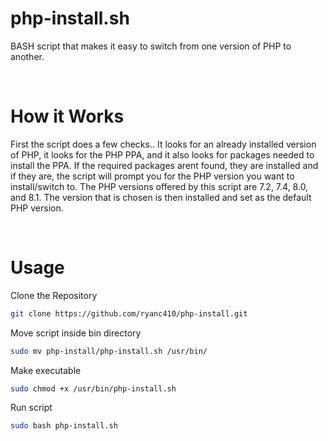 # php-install.sh

BASH script that makes it easy to switch from one version of PHP to another.

<br>

# How it Works

First the script does a few checks.. It looks for an already installed version of PHP, it looks for the PHP PPA, and it also looks for packages needed to install the PPA. If the required packages arent found, they are installed and if they are, the script will prompt you for the PHP version you want to install/switch to. The PHP versions offered by this script are 7.2, 7.4, 8.0, and 8.1. The version that is chosen is then installed and set as the default PHP version.

<br>

# Usage
Clone the Repository
````bash
git clone https://github.com/ryanc410/php-install.git
````

Move script inside bin directory
````bash
sudo mv php-install/php-install.sh /usr/bin/
````

Make executable
````bash
sudo chmod +x /usr/bin/php-install.sh
````

Run script
````bash
sudo bash php-install.sh
````
